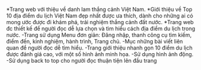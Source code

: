 *Trang web với thiệu về danh lam thắng cảnh Việt Nam.
*Giới thiệu về Top 10 địa điểm du lịch Việt Nam đẹp nhất được ưa thích, dành cho những ai có mong ước được đi khám phá, trải nghiệm thắng cảnh đất nước.
*Trang web đc thiết kế để người đọc dễ lựa chọn và tìm hiểu cách địa điểm du lịch trong nước.
    -Trang sử dụng Menu đơn giản: Đăng nhập, thanh công cụ tìm kiếm, điểm đến, kinh nghiệm, hành trình, Trang chủ.
    -Mục những bài viết liên quan để người đọc dễ tìm hiểu.
    -Trang giới thiệu nhanh gọn 10 điểm du lịch được đánh giá cao, với một số hình ảnh minh họa. 
    -Sử dụng hình ảnh động.
    -Sử dụng back to top cho người đọc thuận tiện lên đầu trang

